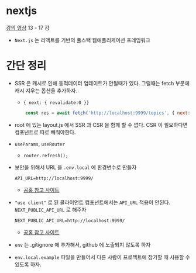 # nextjs
[강의 영상](https://www.youtube.com/watch?v=jFjIBgjwuTc&list=PLuHgQVnccGMCwxXsQuEoG-JJ7RlwtNdwJ&index=14) 13 - 17 강 

* `Next.js` 는 리액트를 기반의 풀스택 웹애플리케이션 프레임워크

# 간단 정리

* SSR 은 캐시로 인해 동적데이터 업데이트가 안될때가 있다. 그럴때는 fetch 부분에 캐시 지우는 옵션을 추가하자.

    * `{ next: { revalidate:0 }}`

    ```js
        const res = await fetch('http://localhost:9999/topics', { next: { revalidate:0 }});
    ```

* root 에 있는 layout.js 에서 SSR 과 CSR 을 함께 할 수 없다. CSR 이 필요하다면 컴포넌트로 따로 빼줘야한다.

* `useParams`, `useRouter`

    * `router.refresh();`

* 보안을 위해서 URL 을 `.env.local` 에 환경변수로 만들자

    ```
    API_URL=http://localhost:9999/
    ```
    * [공홈 참고 사이트](https://nextjs.org/docs/app/building-your-application/configuring/environment-variables#loading-environment-variables)


* `"use client"` 로 된 클라이언트 컴포넌트에서는 `API_URL` 적용이 안된다. `NEXT_PUBLIC_API_URL` 로 해주자

    ```
    NEXT_PUBLIC_API_URL=http://localhost:9999/
    ```

    * [공홈 참고 사이트](https://nextjs.org/docs/app/building-your-application/configuring/environment-variables#bundling-environment-variables-for-the-browser)

* `env` 는 .gitignore 에 추가해서, github 에 노출되지 않도록 하자

* `env.local.example` 파일을 만들어서 다른 사람이 프로젝트에 참가할 때 사용할 수 있도록 하자.